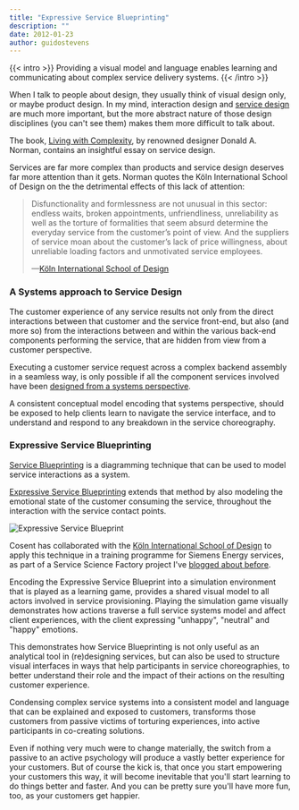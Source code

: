 ```yaml
---
title: "Expressive Service Blueprinting"
description: ""
date: 2012-01-23
author: guidostevens
---
```


{{< intro >}}
Providing a visual model and language enables learning and communicating about complex service delivery systems.
{{< /intro >}}

When I talk to people about design, they usually think
of visual design only, or maybe product design.
In my mind, interaction design and [service design](http://www.service-design-network.org/content/sdn-manifesto) are much
more important, but the more abstract nature of those
design disciplines (you can't see them) makes them
more difficult to talk about.

The book, [Living with Complexity](http://www.amazon.co.uk/gp/product/0262014866/ref=as_li_qf_sp_asin_tl?ie=UTF8&tag=cosent-21&linkCode=as2&camp=1634&creative=6738&creativeASIN=0262014866),
by renowned designer Donald A. Norman,
contains an insightful essay on service design.

Services are far more complex than products
and service design deserves far more attention than it gets.
Norman quotes the Köln International School of Design
on the the detrimental effects of this lack of attention:

> Disfunctionality and formlessness are not unusual in this sector: endless waits, broken appointments, unfriendliness, unreliability as well as the torture of formalities that seem absurd determine the everyday service from the customer’s point of view. And the suppliers of service moan about the customer’s lack of price willingness, about unreliable loading factors and unmotivated service employees.
>
> —[Köln International School of Design](http://kisd.de/subject_sd.html?&lang=en)

### A Systems approach to Service Design

The customer experience of any service results not only from the
direct interactions between that customer and the service front-end,
but also (and more so) from the interactions between and within
the various back-end components performing the service, that are
hidden from view from a customer perspective.

Executing a customer service request across a complex backend
assembly in a seamless way, is only possible if all the component
services involved have been [designed from a systems perspective](http://isaacsu.com/2011/11/systems-thinking-in-it/).

A consistent conceptual model encoding that systems perspective,
should be exposed to help clients learn to navigate the service interface,
and to understand and respond to any breakdown in the service choreography.

### Expressive Service Blueprinting

[Service Blueprinting](http://servicedesign.wikispaces.com/Service+Blueprint) is a diagramming technique that
can be used to model service interactions as a system.

[Expressive Service Blueprinting](http://www.dmi.org/dmi/html/conference/academic08/papers/Spraragen%20and%20Chan/DMIServiceBlueprintingFullPaperSSpraragen.pdf) extends that method by also
modeling the emotional state of the customer consuming the service,
throughout the interaction with the service contact points.

![Expressive Service Blueprint](/img/expressiveserviceblueprinting.png)

Cosent has collaborated with the [Köln International School of Design](http://kisd.de/subject_sd.html?&lang=en)
to apply this technique in a training programme for Siemens Energy services,
as part of a Service Science Factory project I've [blogged about before](/blog/organizational-learning-serious-gaming).

Encoding the Expressive Service Blueprint into a simulation environment
that is played as a learning game, provides a shared visual model to
all actors involved in service provisioning.
Playing the simulation game visually demonstrates how actions
traverse a full service systems model and affect client experiences,
with the client expressing "unhappy", "neutral" and "happy" emotions.

This demonstrates how Service Blueprinting is not only useful as an
analytical tool in (re)designing services, but can also be used to
structure visual interfaces in ways that help participants in service
choreographies, to better understand their role and the impact of their actions
on the resulting customer experience.

Condensing complex service systems into a consistent model and language that
can be explained and exposed to customers, transforms those customers from
passive victims of torturing experiences, into active participants
in co-creating solutions.

Even if nothing very much were to change materially, the switch from a
passive to an active psychology will produce a vastly better experience for
your customers. But of course the kick is, that once you start empowering
your customers this way, it will become inevitable that you'll start learning
to do things better and faster. And you can be pretty sure you'll have more fun, too,
as your customers get happier.
